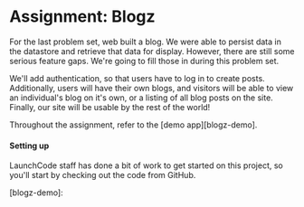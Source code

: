 # Assignment: Blogz

For the last problem set, web built a blog. We were able to persist data in the datastore and retrieve that data for display. However, there are still some serious feature gaps. We're going to fill those in during this problem set.

We'll add authentication, so that users have to log in to create posts. Additionally, users will have their own blogs, and visitors will be able to view an individual's blog on it's own, or a listing of all blog posts on the site. Finally, our site will be usable by the rest of the world!

Throughout the assignment, refer to the [demo app][blogz-demo].

#### Setting up

LaunchCode staff has done a bit of work to get started on this project, so you'll start by checking out the code from GitHub. 

[blogz-demo]:
